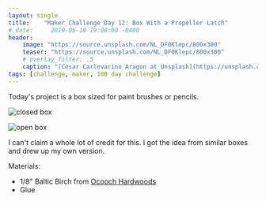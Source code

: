 ```yaml
---
layout: single
title:    "Maker Challenge Day 12: Box With a Propeller Latch"
# date:     2019-05-18 19:00:00 -0400
header:
    image: "https://source.unsplash.com/NL_DF0Klepc/800x300"
    teaser: "https://source.unsplash.com/NL_DF0Klepc/800x300"
    # overlay_filter: .5
    caption: "[Cesar Carlevarino Aragon at Unsplash](https://unsplash.com/photos/NL_DF0Klepc)"
tags: [challenge, maker, 100 day challenge]
---
```

Today's project is a box sized for paint brushes or pencils.

![closed box]({{"/assets/img/hundred-day-challenge/propeller-box-closed.jpg"}})

![open box]({{"/assets/img/hundred-day-challenge/propeller-box-open.jpg"}})

I can't claim a whole lot of credit for this. I got the idea from similar boxes and drew up my own version.

Materials:

* 1/8" Baltic Birch from [Ocooch Hardwoods](https://ocoochhardwoods.com/plywood/baltic-birch-plywood/)
* Glue
